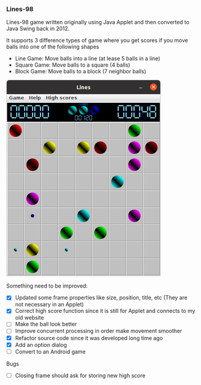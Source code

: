 ### Lines-98
Lines-98 game written originally using Java Applet and then converted to Java Swing back in 2012.

It supports 3 difference types of game where you get scores if you move balls into one of the following shapes
- Line Game: Move balls into a line (at lease 5 balls in a line)
- Square Game: Move balls to a square (4 balls)
- Block Game: Move balls to a block (7 neighbor balls)

![Lines98-Screenshot](Lines98-Screenshot.png)

Something need to be improved:
- [x] Updated some frame properties like size, position, title, etc (They are not necessary in an Applet)
- [x] Correct high score function since it is still for Applet and connects to my old website
- [ ] Make the ball look better
- [ ] Improve concurrent processing in order make movement smoother
- [x] Refactor source code since it was developed long time ago
- [x] Add an option dialog
- [ ] Convert to an Android game

Bugs
- [ ] Closing frame should ask for storing new high score
